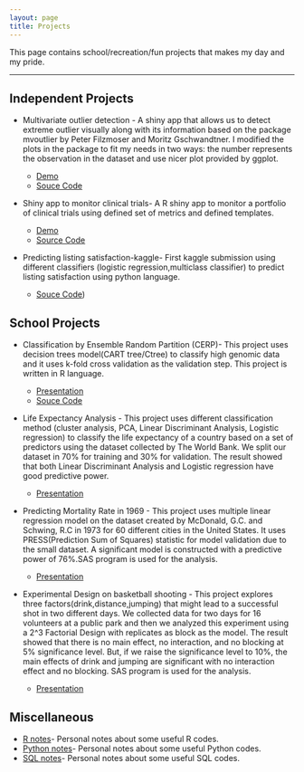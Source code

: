```yaml
---
layout: page
title: Projects
---
```


This page contains school/recreation/fun projects that makes my day and my pride.

---
## Independent Projects
- Multivariate outlier detection - A shiny app that allows us to detect extreme outlier visually along with its information based on the package mvoutlier by Peter Filzmoser and Moritz Gschwandtner. I modified the plots in the package to fit my needs in two ways: the number represents the observation in the dataset and use nicer plot provided by ggplot.
  - [Demo](https://kechin.shinyapps.io/mvoutlier_own/)
  - [Souce Code](https://github.com/kennchin/multivariate_outlier)   
- Shiny app to monitor clinical trials- A R shiny app to monitor a portfolio of clinical trials using defined set of metrics and defined templates. 
  - [Demo](https://kennchin.shinyapps.io/Monitor/)
  - [Source Code](https://github.com/kennchin/shiny_app_monitor)

- Predicting listing satisfaction-kaggle- First kaggle submission using different classifiers (logistic regression,multiclass classifier) to predict listing satisfaction using python language.
  - [Souce Code](https://github.com/kennchin/Kaggle/tree/master/Predict%20listing%20satisfaction))
## School Projects
- Classification by Ensemble Random Partition (CERP)- This project uses decision trees model(CART tree/Ctree) to classify high genomic data and it uses k-fold cross validation as the validation step. This project is written in R language.   
  - [Presentation](https://portfolium.com/entry/classification-by-ensemble-of-random-partition)
  - [Souce Code](https://github.com/kennchin/CERP)

- Life Expectancy Analysis - This project uses different classification method (cluster analysis, PCA, Linear Discriminant Analysis, Logistic regression) to classify the life expectancy of a country based on a set of predictors using the dataset collected by The World Bank. We split our dataset in 70% for training and 30% for validation. The result showed that both Linear Discriminant Analysis and Logistic regression have good predictive power.   
  - [Presentation](https://portfolium.com/entry/classification-method)

- Predicting Mortality Rate in 1969 - This project uses multiple linear regression model on the dataset created by McDonald, G.C. and Schwing, R.C in 1973 for 60 different cities in the United States.  It uses PRESS(Prediction Sum of Squares) statistic for model validation due to the small dataset. A significant model is constructed with a predictive power of 76%.SAS program is used for the analysis.        
  - [Presentation](https://portfolium.com/entry/predicting-mortality-rate-in-1969)

- Experimental Design on basketball shooting - This project explores three factors(drink,distance,jumping) that might lead to a successful shot in two different days. We collected data for two days for 16 volunteers at a public park and then we    analyzed this experiment using a 2^3 Factorial Design with replicates as block as the model. The result showed that there is no main effect, no interaction, and no blocking at 5% significance level. But, if we raise the significance level to 10%, the main effects of drink and jumping are significant with no interaction effect and no blocking. SAS program is used for the analysis.   
  - [Presentation](https://portfolium.com/entry/the-factors-of-a-good-basketball-shot)

## Miscellaneous
- [R notes](https://github.com/kennchin/R_codes)- Personal notes about some useful R codes.
- [Python notes](https://github.com/kennchin/Python_codes)- Personal notes about some useful Python codes.
- [SQL notes](https://github.com/kennchin/SQL)- Personal notes about some useful SQL codes.


